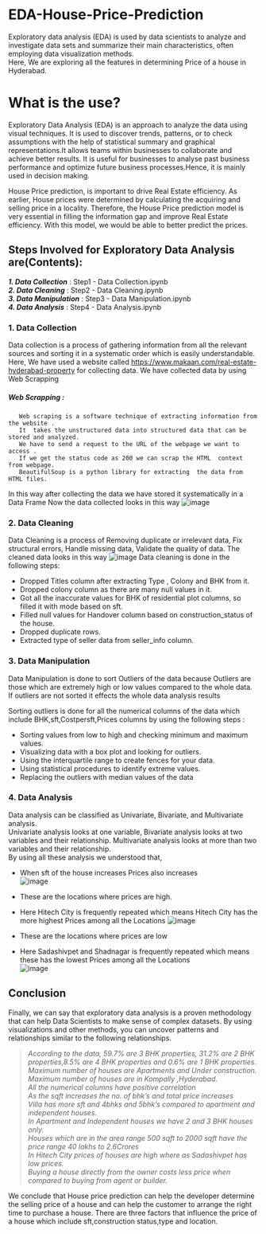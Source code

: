 # EDA-House-Price-Prediction
Exploratory data analysis (EDA) is used by data scientists to analyze and investigate data sets and summarize their main characteristics, often employing data visualization methods.      
Here, We are exploring all the features in determining Price of a house in Hyderabad.

# What is the use?

Exploratory Data Analysis (EDA) is an approach to analyze the data using visual techniques. It is used to discover trends, patterns, or to check assumptions with the help of statistical summary and graphical representations.It allows teams within businesses to collaborate and achieve better results. It is useful for businesses to analyse past business performance and optimize future business processes.Hence, it is mainly used in decision making.   

House Price prediction, is important to drive Real Estate efficiency. As earlier, House prices were determined by calculating the acquiring and selling price in a locality. Therefore, the House Price prediction model is very essential in filling the information gap and improve Real Estate efficiency. With this model, we would be able to better predict the prices.

## Steps Involved for Exploratory Data Analysis are(Contents):

___1. Data Collection___     :  Step1 - Data Collection.ipynb      
___2. Data Cleaning___       :  Step2 - Data Cleaning.ipynb       
___3. Data Manipulation___   :  Step3 - Data Manipulation.ipynb        
___4. Data Analysis___       :  Step4 - Data Analysis.ipynb             


### 1. Data Collection 
Data collection is a process of gathering information from all the relevant sources and sorting it in a systematic order which is easily understandable.   
Here, We have used a website called https://www.makaan.com/real-estate-hyderabad-property for collecting data.
We have collected data by using Web Scrapping
##### Web Scrapping :
       Web scraping is a software technique of extracting information from the website .
       It  takes the unstructured data into structured data that can be stored and analyzed.
       We have to send a request to the URL of the webpage we want to access .  
       If we get the status code as 200 we can scrap the HTML  context  from webpage.
       BeautifulSoup is a python library for extracting  the data from HTML files.

In this way after collecting the data we have stored it systematically in a Data Frame
Now the data collected looks in this way
![image](https://user-images.githubusercontent.com/92007497/212983576-ea7a1f53-3e53-4357-bfbd-2077dcff50a7.png)


### 2. Data Cleaning
Data Cleaning is a process of Removing duplicate or irrelevant data, Fix structural errors, Handle missing data, Validate the quality of data.
The cleaned data looks in this way
![image](https://user-images.githubusercontent.com/92007497/212987795-e0ffd00b-86a3-46d5-adb8-21c9f1feeda1.png)
Data cleaning is done in the following steps:
 -  Dropped Titles column after extracting Type , Colony and BHK from it.   
 -  Dropped colony column as there are many null values in it.    
 -  Got all the inaccurate values for BHK of residential plot columns, so filled it with mode based on sft.    
 -  Filled null values for Handover column based on construction_status of the house.   
 -  Dropped duplicate rows.   
 -  Extracted type of seller data from seller_info column.   


### 3. Data Manipulation
Data Manipulation is done to sort Outliers of the data because Outliers are those which are extremely high or low values compared to the whole data. If outliers are not sorted it effects the whole data analysis results

Sorting outliers is done for all the numerical columns of the data which include BHK,sft,Costpersft,Prices columns by using the following steps :
 - Sorting values from low to high and checking minimum and maximum values.
 - Visualizing data with a box plot and looking for outliers.
 - Using the interquartile range to create fences for your data.
 - Using statistical procedures to identify extreme values.
 - Replacing the outliers with median values of the data

### 4. Data Analysis
Data analysis can be classified as Univariate, Bivariate, and Multivariate analysis.   
Univariate analysis looks at one variable, Bivariate analysis looks at two variables and their relationship. Multivariate analysis looks at more than two variables and their relationship.     
By using all these analysis we understood that,        

 - When sft of the house increases Prices also increases                  
![image](https://user-images.githubusercontent.com/92007497/212992798-877f8eef-e397-4125-9380-e0bbd6b6ffce.png)

 - These are the locations where prices are high.        
 - Here Hitech City is frequently repeated which means Hitech City has the more highest Prices among all the Locations
![image](https://user-images.githubusercontent.com/92007497/212996523-9346dffb-287b-4fbe-9d75-3c5b8b09512b.png)


 - These are the locations where prices are low          
 - Here Sadashivpet and Shadnagar is frequently repeated which means these has the lowest Prices among all the Locations           
![image](https://user-images.githubusercontent.com/92007497/212993893-89fdba5e-2b06-4abd-b16c-336f2a2bbd19.png)


## Conclusion

Finally, we can say that exploratory data analysis is a proven methodology that can help Data Scientists to make sense of complex datasets. By using visualizations and other methods, you can uncover patterns and relationships similar to the following relationships.

> _According to the data, 59.7% are 3 BHK properties, 31.2% are 2 BHK properties,8.5% are 4 BHK properties and 0.6% are 1 BHK properties.      
Maximum number of houses are Apartments and Under construction.             
Maximum number of houses are in Kompally ,Hyderabad.             
All the numerical columns have positive correlation                    
As the sqft increases the no. of bhk’s and total price increases                    
Villa has more sft and 4bhks and 5bhk’s compared to apartment and independent houses.                 
In Apartment and Independent houses we have 2 and 3 BHK houses only.                 
Houses which are in the area range 500 sqft to 2000 sqft have the price range 40 lakhs to 2.6Crores               
In Hitech City prices of houses are high where as Sadashivpet has low prices.                   
Buying a house directly from the owner costs less price when compared to buying from agent or builder._
 
We conclude that House price prediction can help the developer determine the selling price of a house and can help the customer to arrange the right time to purchase a house. There are three factors that influence the price of a house which include sft,construction status,type and location. 

